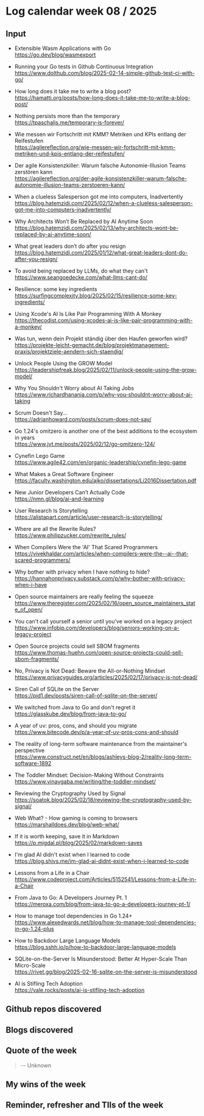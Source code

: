 # Log calendar week 08 / 2025


## Input

- Extensible Wasm Applications with Go  
https://go.dev/blog/wasmexport
- Running your Go tests in Github Continuous Integration  
https://www.dolthub.com/blog/2025-02-14-simple-github-test-ci-with-go/
- How long does it take me to write a blog post?  
https://hamatti.org/posts/how-long-does-it-take-me-to-write-a-blog-post/
- Nothing persists more than the temporary  
https://tpaschalis.me/temporary-is-forever/


- Wie messen wir Fortschritt mit KMM? Metriken und KPIs entlang der Reifestufen  
https://agilereflection.org/wie-messen-wir-fortschritt-mit-kmm-metriken-und-kpis-entlang-der-reifestufen/
- Der agile Konsistenzkiller: Warum falsche Autonomie-Illusion Teams zerstören kann  
https://agilereflection.org/der-agile-konsistenzkiller-warum-falsche-autonomie-illusion-teams-zerstoeren-kann/
- When a clueless Salesperson got me into computers, Inadvertently  
https://blog.hatemzidi.com/2025/02/12/when-a-clueless-salesperson-got-me-into-computers-inadvertently/
- Why Architects Won’t Be Replaced by AI Anytime Soon  
https://blog.hatemzidi.com/2025/02/13/why-architects-wont-be-replaced-by-ai-anytime-soon/
- What great leaders don’t do after you resign  
https://blog.hatemzidi.com/2025/01/12/what-great-leaders-dont-do-after-you-resign/
- To avoid being replaced by LLMs, do what they can't  
https://www.seangoedecke.com/what-llms-cant-do/
- Resilience: some key ingredients  
https://surfingcomplexity.blog/2025/02/15/resilience-some-key-ingredients/
- Using Xcode's AI Is Like Pair Programming With A Monkey  
https://thecodist.com/using-xcodes-ai-is-like-pair-programming-with-a-monkey/
- Was tun, wenn dein Projekt ständig über den Haufen geworfen wird?  
https://projekte-leicht-gemacht.de/blog/projektmanagement-praxis/projektziele-aendern-sich-staendig/
- Unlock People Using the GROW Model  
https://leadershipfreak.blog/2025/02/11/unlock-people-using-the-grow-model/
- Why You Shouldn't Worry about AI Taking Jobs  
https://www.richardhanania.com/p/why-you-shouldnt-worry-about-ai-taking


- Scrum Doesn't Say…  
https://adrianhoward.com/posts/scrum-does-not-say/
- Go 1.24's omitzero is another one of the best additions to the ecosystem in years  
https://www.jvt.me/posts/2025/02/12/go-omitzero-124/

- Cynefin Lego Game  
https://www.agile42.com/en/organic-leadership/cynefin-lego-game

- What Makes a Great Software Engineer  
https://faculty.washington.edu/ajko/dissertations/Li2016Dissertation.pdf

- New Junior Developers Can’t Actually Code  
https://nmn.gl/blog/ai-and-learning
- User Research Is Storytelling  
https://alistapart.com/article/user-research-is-storytelling/
- Where are all the Rewrite Rules?  
https://www.philipzucker.com/rewrite_rules/
- When Compilers Were the 'AI' That Scared Programmers  
https://vivekhaldar.com/articles/when-compilers-were-the--ai--that-scared-programmers/
- Why bother with privacy when I have nothing to hide?  
https://hannahonprivacy.substack.com/p/why-bother-with-privacy-when-i-have
- Open source maintainers are really feeling the squeeze  
https://www.theregister.com/2025/02/16/open_source_maintainers_state_of_open/
- You can’t call yourself a senior until you’ve worked on a legacy project  
https://www.infobip.com/developers/blog/seniors-working-on-a-legacy-project
- Open Source projects could sell SBOM fragments  
https://www.thomas-huehn.com/open-source-projects-could-sell-sbom-fragments/
- No, Privacy is Not Dead: Beware the All-or-Nothing Mindset  
https://www.privacyguides.org/articles/2025/02/17/privacy-is-not-dead/
- Siren Call of SQLite on the Server  
https://pid1.dev/posts/siren-call-of-sqlite-on-the-server/
- We switched from Java to Go and don't regret it  
https://glasskube.dev/blog/from-java-to-go/
- A year of uv: pros, cons, and should you migrate  
https://www.bitecode.dev/p/a-year-of-uv-pros-cons-and-should
- The reality of long-term software maintenance from the maintainer's perspective  
https://www.construct.net/en/blogs/ashleys-blog-2/reality-long-term-software-1892

- The Toddler Mindset: Decision-Making Without Constraints  
https://www.vinaygaba.me/writing/the-toddler-mindset/
- Reviewing the Cryptography Used by Signal  
https://soatok.blog/2025/02/18/reviewing-the-cryptography-used-by-signal/
- Web What? - How gaming is coming to browsers  
https://marshalldoes.dev/blog/web-what/
- If it is worth keeping, save it in Markdown  
https://p.migdal.pl/blog/2025/02/markdown-saves
- I'm glad AI didn't exist when I learned to code  
https://blog.shivs.me/im-glad-ai-didnt-exist-when-i-learned-to-code
- Lessons from a Life in a Chair  
https://www.codeproject.com/Articles/5152541/Lessons-from-a-Life-in-a-Chair

- From Java to Go: A Developers Journey Pt. 1  
https://meroxa.com/blog/from-java-to-go-a-developers-journey-pt-1/

- How to manage tool dependencies in Go 1.24+  
https://www.alexedwards.net/blog/how-to-manage-tool-dependencies-in-go-1.24-plus

- How to Backdoor Large Language Models  
https://blog.sshh.io/p/how-to-backdoor-large-language-models

- SQLite-on-the-Server Is Misunderstood: Better At Hyper-Scale Than Micro-Scale  
https://rivet.gg/blog/2025-02-16-sqlite-on-the-server-is-misunderstood

- AI is Stifling Tech Adoption  
https://vale.rocks/posts/ai-is-stifling-tech-adoption

## Github repos discovered

## Blogs discovered

## Quote of the week

>
>
> -- Unknown

## My wins of the week

## Reminder, refresher and TIls of the week
